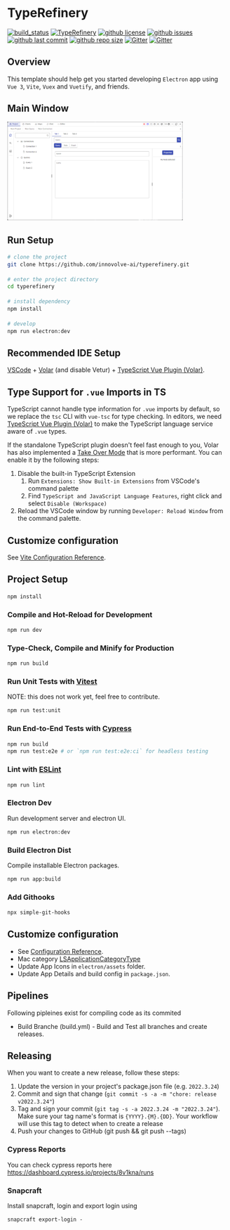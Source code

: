 # TypeRefinery

[![build_status](https://github.com/innovolve-ai/typerefinery/workflows/build-release/badge.svg)](https://github.com/innovolve-ai/typerefinery/actions?workflow=Build/release)
[![TypeRefinery](https://img.shields.io/endpoint?url=https://dashboard.cypress.io/badge/detailed/8v1kna&style=flat-square&logo=cypress)](https://dashboard.cypress.io/projects/8v1kna/runs)
[![github license](https://img.shields.io/github/license/innovolve-ai/typerefinery)](https://github.com/innovolve-ai/typerefinery)
[![github issues](https://img.shields.io/github/issues/innovolve-ai/typerefinery)](https://github.com/innovolve-ai/typerefinery)
[![github last commit](https://img.shields.io/github/last-commit/innovolve-ai/typerefinery)](https://github.com/innovolve-ai/typerefinery)
[![github repo size](https://img.shields.io/github/repo-size/innovolve-ai/typerefinery)](https://github.com/innovolve-ai/typerefinery)
[![Gitter](https://badges.gitter.im/governance-foundation/community.svg)](https://gitter.im/governance-foundation/community?utm_source=badge&utm_medium=badge&utm_campaign=pr-badge)
[![Gitter](https://img.shields.io/badge/forum-Google-orange)](https://groups.google.com/forum/#!forum/governance-foundation)

## Overview

This template should help get you started developing `Electron` app using `Vue 3`, `Vite`, `Vuex` and `Vuetify`, and friends.

## Main Window

<img width="400px" src="https://raw.githubusercontent.com/innovolve-ai/typerefinery/master/public/assets/electron-app.png" />

## Run Setup

```sh
# clone the project
git clone https://github.com/innovolve-ai/typerefinery.git

# enter the project directory
cd typerefinery

# install dependency
npm install

# develop
npm run electron:dev
```

## Recommended IDE Setup

[VSCode](https://code.visualstudio.com/) + [Volar](https://marketplace.visualstudio.com/items?itemName=johnsoncodehk.volar) (and disable Vetur) + [TypeScript Vue Plugin (Volar)](https://marketplace.visualstudio.com/items?itemName=johnsoncodehk.vscode-typescript-vue-plugin).

## Type Support for `.vue` Imports in TS

TypeScript cannot handle type information for `.vue` imports by default, so we replace the `tsc` CLI with `vue-tsc` for type checking. In editors, we need [TypeScript Vue Plugin (Volar)](https://marketplace.visualstudio.com/items?itemName=johnsoncodehk.vscode-typescript-vue-plugin) to make the TypeScript language service aware of `.vue` types.

If the standalone TypeScript plugin doesn't feel fast enough to you, Volar has also implemented a [Take Over Mode](https://github.com/johnsoncodehk/volar/discussions/471#discussioncomment-1361669) that is more performant. You can enable it by the following steps:

1. Disable the built-in TypeScript Extension
   1. Run `Extensions: Show Built-in Extensions` from VSCode's command palette
   2. Find `TypeScript and JavaScript Language Features`, right click and select `Disable (Workspace)`
2. Reload the VSCode window by running `Developer: Reload Window` from the command palette.

## Customize configuration

See [Vite Configuration Reference](https://vitejs.dev/config/).

## Project Setup

```sh
npm install
```

### Compile and Hot-Reload for Development

```sh
npm run dev
```

### Type-Check, Compile and Minify for Production

```sh
npm run build
```

### Run Unit Tests with [Vitest](https://vitest.dev/)

NOTE: this does not work yet, feel free to contribute.

```sh
npm run test:unit
```

### Run End-to-End Tests with [Cypress](https://www.cypress.io/)

```sh
npm run build
npm run test:e2e # or `npm run test:e2e:ci` for headless testing
```

### Lint with [ESLint](https://eslint.org/)

```sh
npm run lint
```

### Electron Dev

Run development server and electron UI.

```sh
npm run electron:dev
```

### Build Electron Dist

Compile installable Electron packages.

```sh
npm run app:build
```

### Add Githooks

```sh
npx simple-git-hooks
```

## Customize configuration

- See [Configuration Reference](https://cli.vuejs.org/config/).
- Mac category [LSApplicationCategoryType](https://developer.apple.com/library/content/documentation/General/Reference/InfoPlistKeyReference/Articles/LaunchServicesKeys.html#//apple_ref/doc/uid/TP40009250-SW8)
- Update App Icons in `electron/assets` folder.
- Update App Details and build config in `package.json`.

## Pipelines

Following pipleines exist for compiling code as its commited

- Build Branche (build.yml) - Build and Test all branches and create releases.

## Releasing

When you want to create a new release, follow these steps:

1. Update the version in your project's package.json file (e.g. `2022.3.24`)
2. Commit and sign that change (`git commit -s -a -m "chore: release v2022.3.24"`)
3. Tag and sign your commit (`git tag -s -a 2022.3.24 -m "2022.3.24"`). Make sure your tag name's format is `{YYYY}.{M}.{DD}`. Your workflow will use this tag to detect when to create a release
4. Push your changes to GitHub (git push && git push --tags)

### Cypress Reports

You can check cypress reports here https://dashboard.cypress.io/projects/8v1kna/runs

### Snapcraft

Install snapcraft, login and export login using

```
snapcraft export-login -
```
